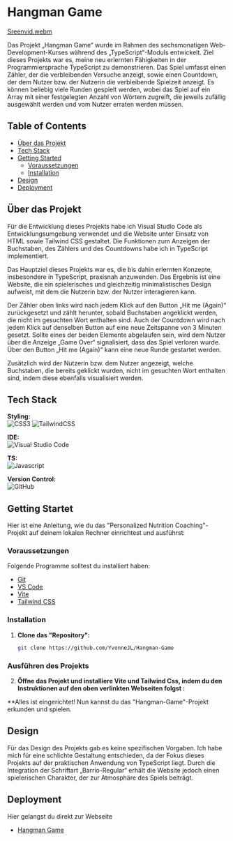 # Hangman Game

[Sreenvid.webm](https://github.com/user-attachments/assets/ea9643ad-d0eb-4b50-a60a-cc5f37ebbc3b)


Das Projekt „Hangman Game“ wurde im Rahmen des sechsmonatigen Web-Development-Kurses während des „TypeScript“-Moduls entwickelt. Ziel dieses Projekts war es, meine neu erlernten Fähigkeiten in der Programmiersprache TypeScript zu demonstrieren. Das Spiel umfasst einen Zähler, der die verbleibenden Versuche anzeigt, sowie einen Countdown, der dem Nutzer bzw. der Nutzerin die verbleibende Spielzeit anzeigt. Es können beliebig viele Runden gespielt werden, wobei das Spiel auf ein Array mit einer festgelegten Anzahl von Wörtern zugreift, die jeweils zufällig ausgewählt werden und vom Nutzer erraten werden müssen.

## Table of Contents 

- [Über das Projekt](#über-das-projekt)
- [Tech Stack](#tech-stack)
- [Getting Started](#getting-started)
  - [Voraussetzungen](#voraussetzungen)
  - [Installation](#installation)
- [Design](#design)
- [Deployment](#deployment)

## Über das Projekt

Für die Entwicklung dieses Projekts habe ich Visual Studio Code als Entwicklungsumgebung verwendet und die Website unter Einsatz von HTML sowie Tailwind CSS gestaltet. Die Funktionen zum Anzeigen der Buchstaben, des Zählers und des Countdowns habe ich in TypeScript implementiert.

Das Hauptziel dieses Projekts war es, die bis dahin erlernten Konzepte, insbesondere in TypeScript, praxisnah anzuwenden. Das Ergebnis ist eine Website, die ein spielerisches und gleichzeitig minimalistisches Design aufweist, mit dem die Nutzerin bzw. der Nutzer interagieren kann.

Der Zähler oben links wird nach jedem Klick auf den Button „Hit me (Again)“ zurückgesetzt und zählt herunter, sobald Buchstaben angeklickt werden, die nicht im gesuchten Wort enthalten sind. Auch der Countdown wird nach jedem Klick auf denselben Button auf eine neue Zeitspanne von 3 Minuten gesetzt. Sollte eines der beiden Elemente abgelaufen sein, wird dem Nutzer über die Anzeige „Game Over“ signalisiert, dass das Spiel verloren wurde. Über den Button „Hit me (Again)“ kann eine neue Runde gestartet werden. 

Zusätzlich wird der Nutzerin bzw. dem Nutzer angezeigt, welche Buchstaben, die bereits geklickt wurden, nicht im gesuchten Wort enthalten sind, indem diese ebenfalls visualisiert werden.

## Tech Stack

**Styling:**  
![CSS3](https://img.shields.io/badge/css3-%231572B6.svg?style=for-the-badge&logo=css3&logoColor=white)
![TailwindCSS](https://img.shields.io/badge/tailwindcss-%2338B2AC.svg?style=for-the-badge&logo=tailwind-css&logoColor=white)  

**IDE:**  
![Visual Studio Code](https://img.shields.io/badge/Visual%20Studio%20Code-0078d7.svg?style=for-the-badge&logo=visual-studio-code&logoColor=white)  

**TS:**<br/>
![Javascript](https://shields.io/badge/TypeScript-3178C6?logo=TypeScript&logoColor=FFF&style=flat-square)

**Version Control:**  
![GitHub](https://img.shields.io/badge/github-%23121011.svg?style=for-the-badge&logo=github&logoColor=white)  


## Getting Startet

Hier ist eine Anleitung, wie du das "Personalized Nutrition Coaching"-Projekt auf deinem lokalen Rechner einrichtest und ausführst:

### Voraussetzungen

Folgende Programme solltest du installiert haben:

- [Git](https://git-scm.com/)
- [VS Code](https://code.visualstudio.com/download)
- [Vite](https://v5.vite.dev/guide/)
- [Tailwind CSS](https://tailwindcss.com/docs/installation/using-vite)

### Installation

1. **Clone das "Repository":**
   ```bash
   git clone https://github.com/YvonneJL/Hangman-Game
   ```

### Ausführen des Projekts

2. **Öffne das Projekt und installiere Vite und Tailwind Css, indem du den Instruktionen auf den oben verlinkten Webseiten folgst :**
 
**Alles ist eingerichtet! Nun kannst du das "Hangman-Game"-Projekt erkunden und spielen.

## Design

Für das Design des Projekts gab es keine spezifischen Vorgaben. Ich habe mich für eine schlichte Gestaltung entschieden, da der Fokus dieses Projekts auf der praktischen Anwendung von TypeScript liegt. Durch die Integration der Schriftart „Barrio-Regular“ erhält die Website jedoch einen spielerischen Charakter, der zur Atmosphäre des Spiels beiträgt.


## Deployment

Hier gelangst du direkt zur Webseite
- [Hangman Game](https://hangman-game-seven-xi.vercel.app/)
